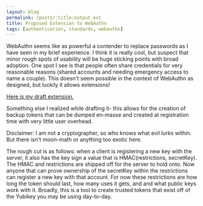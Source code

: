 ```yaml
---
layout: blog
permalink: /posts/:title:output_ext
title: Proposed Extension to WebAuthn
tags: [authentication, standards, webauthn]
---
```


WebAuthn seems like as powerful a contender to replace passwords as I have seen in my brief experience. I think it is really cool, but suspect that minor rough spots of usability will be huge sticking points with broad adoption. One spot I see is that people often share credentials for very reasonable reasons (shared accounts and needing emergency access to name a couple). This doesn't seem possible in the context of WebAuthn as designed, but luckily it allows extensions!

[Here is my draft extension.](/files/delegation.md)

Something else I realized while drafting it- this allows for the creation of backup tokens that can be dumped en-masse and created at registration time with very little user overhead.

Disclaimer: I am not a cryptographer, so who knows what evil lurks within. But there isn't moon-math or anything too exotic here. 

The rough cut is as follows: when a client is registering a new key with the server, it also has the key sign a value that is HMAC(restrictions, secretKey). The HMAC and restrictions are shipped off for the server to hold onto. Now anyone that can prove ownership of the secretKey within the restrictions can register a new key with that account. For now these restrictions are how long the token should last, how many uses it gets, and and what public keys work with it. Broadly, this is a tool to create trusted tokens that exist off of the Yubikey you may be using day-to-day.

